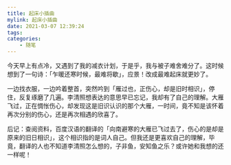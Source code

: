 ```yaml
---
title: 起床小插曲
mylink: 起床小插曲
date: 2021-03-07 12:39:24
tags:
categories:
	- 随笔
---
```


今天早上有点冷，又遇到了我的减衣计划，于是乎，我与被子难舍难分了。这时候想到了一句诗：「乍暖还寒时候，最难将歇」，应景！改成最难起床就更妙了。

<!--more-->

一边找衣服，一边吟着整首，突然吟到「雁过也，正伤心，却是旧时相识」，停住，反复琢磨了几遍。李清照想表达的意思早已忘记，我却有了自己的理解。大雁飞过，正在惆怅伤心，却发现这是旧识认识的那个大雁，一时间，竟不知是该怀着再次分别的伤心，还是再次相遇的欣喜了。



后记：查阅资料，百度汉语的翻译的「向南避寒的大雁已飞过去了，伤心的是却是原来的旧日相识」，这个相识指的是词人自己。但我还是更喜欢自己的理解，毕竟，翻译的人也不知道李清照怎么想的，子非鱼，安知鱼之乐？或许她和我想的还一样呢！
